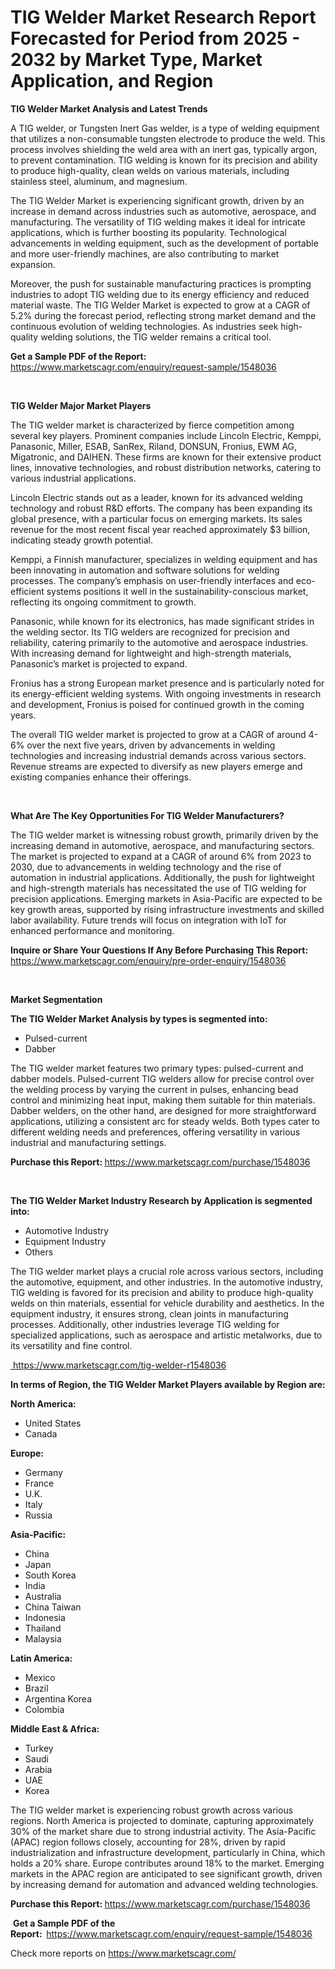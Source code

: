 <p><h1>TIG Welder Market Research Report Forecasted for Period from 2025 -  2032 by Market Type, Market Application, and Region</h1></p><p><strong>TIG Welder Market Analysis and Latest Trends</strong></p>
<p><p>A TIG welder, or Tungsten Inert Gas welder, is a type of welding equipment that utilizes a non-consumable tungsten electrode to produce the weld. This process involves shielding the weld area with an inert gas, typically argon, to prevent contamination. TIG welding is known for its precision and ability to produce high-quality, clean welds on various materials, including stainless steel, aluminum, and magnesium.</p><p>The TIG Welder Market is experiencing significant growth, driven by an increase in demand across industries such as automotive, aerospace, and manufacturing. The versatility of TIG welding makes it ideal for intricate applications, which is further boosting its popularity. Technological advancements in welding equipment, such as the development of portable and more user-friendly machines, are also contributing to market expansion. </p><p>Moreover, the push for sustainable manufacturing practices is prompting industries to adopt TIG welding due to its energy efficiency and reduced material waste. The TIG Welder Market is expected to grow at a CAGR of 5.2% during the forecast period, reflecting strong market demand and the continuous evolution of welding technologies. As industries seek high-quality welding solutions, the TIG welder remains a critical tool.</p></p>
<p><strong>Get a Sample PDF of the Report:&nbsp;</strong> <a href="https://www.marketscagr.com/enquiry/request-sample/1548036?utm_campaign=2239&utm_medium=2&utm_source=Github&utm_content=ia&utm_term=20022025&utm_id=tig-welder">https://www.marketscagr.com/enquiry/request-sample/1548036</a></p>
<p>&nbsp;</p>
<p><strong>TIG Welder Major Market Players</strong></p>
<p><p>The TIG welder market is characterized by fierce competition among several key players. Prominent companies include Lincoln Electric, Kemppi, Panasonic, Miller, ESAB, SanRex, Riland, DONSUN, Fronius, EWM AG, Migatronic, and DAIHEN. These firms are known for their extensive product lines, innovative technologies, and robust distribution networks, catering to various industrial applications.</p><p>Lincoln Electric stands out as a leader, known for its advanced welding technology and robust R&D efforts. The company has been expanding its global presence, with a particular focus on emerging markets. Its sales revenue for the most recent fiscal year reached approximately $3 billion, indicating steady growth potential.</p><p>Kemppi, a Finnish manufacturer, specializes in welding equipment and has been innovating in automation and software solutions for welding processes. The company’s emphasis on user-friendly interfaces and eco-efficient systems positions it well in the sustainability-conscious market, reflecting its ongoing commitment to growth.</p><p>Panasonic, while known for its electronics, has made significant strides in the welding sector. Its TIG welders are recognized for precision and reliability, catering primarily to the automotive and aerospace industries. With increasing demand for lightweight and high-strength materials, Panasonic’s market is projected to expand.</p><p>Fronius has a strong European market presence and is particularly noted for its energy-efficient welding systems. With ongoing investments in research and development, Fronius is poised for continued growth in the coming years.</p><p>The overall TIG welder market is projected to grow at a CAGR of around 4-6% over the next five years, driven by advancements in welding technologies and increasing industrial demands across various sectors. Revenue streams are expected to diversify as new players emerge and existing companies enhance their offerings.</p></p>
<p>&nbsp;</p>
<p><strong>What Are The Key Opportunities For TIG Welder Manufacturers?</strong></p>
<p><p>The TIG welder market is witnessing robust growth, primarily driven by the increasing demand in automotive, aerospace, and manufacturing sectors. The market is projected to expand at a CAGR of around 6% from 2023 to 2030, due to advancements in welding technology and the rise of automation in industrial applications. Additionally, the push for lightweight and high-strength materials has necessitated the use of TIG welding for precision applications. Emerging markets in Asia-Pacific are expected to be key growth areas, supported by rising infrastructure investments and skilled labor availability. Future trends will focus on integration with IoT for enhanced performance and monitoring.</p></p>
<p><strong>Inquire or Share Your Questions If Any Before Purchasing This Report:</strong> <a href="https://www.marketscagr.com/enquiry/pre-order-enquiry/1548036?utm_campaign=2239&utm_medium=2&utm_source=Github&utm_content=ia&utm_term=20022025&utm_id=tig-welder">https://www.marketscagr.com/enquiry/pre-order-enquiry/1548036</a></p>
<p>&nbsp;</p>
<p><strong>Market Segmentation</strong></p>
<p><strong>The TIG Welder Market Analysis by types is segmented into:</strong></p>
<p><ul><li>Pulsed-current</li><li>Dabber</li></ul></p>
<p><p>The TIG welder market features two primary types: pulsed-current and dabber models. Pulsed-current TIG welders allow for precise control over the welding process by varying the current in pulses, enhancing bead control and minimizing heat input, making them suitable for thin materials. Dabber welders, on the other hand, are designed for more straightforward applications, utilizing a consistent arc for steady welds. Both types cater to different welding needs and preferences, offering versatility in various industrial and manufacturing settings.</p></p>
<p><strong>Purchase this Report:&nbsp;</strong><a href="https://www.marketscagr.com/purchase/1548036?utm_campaign=2239&utm_medium=2&utm_source=Github&utm_content=ia&utm_term=20022025&utm_id=tig-welder">https://www.marketscagr.com/purchase/1548036</a></p>
<p>&nbsp;</p>
<p><strong>The TIG Welder Market Industry Research by Application is segmented into:</strong></p>
<p><ul><li>Automotive Industry</li><li>Equipment Industry</li><li>Others</li></ul></p>
<p><p>The TIG welder market plays a crucial role across various sectors, including the automotive, equipment, and other industries. In the automotive industry, TIG welding is favored for its precision and ability to produce high-quality welds on thin materials, essential for vehicle durability and aesthetics. In the equipment industry, it ensures strong, clean joints in manufacturing processes. Additionally, other industries leverage TIG welding for specialized applications, such as aerospace and artistic metalworks, due to its versatility and fine control.</p></p>
<p><a href="https://www.marketscagr.com/tig-welder-r1548036?utm_campaign=2239&utm_medium=2&utm_source=Github&utm_content=ia&utm_term=20022025&utm_id=tig-welder">&nbsp;https://www.marketscagr.com/tig-welder-r1548036</a></p>
<p><strong>In terms of Region, the TIG Welder Market Players available by Region are:</strong></p>
<p>
    <p> <strong> North America: </strong>
        <ul>
            <li>United States</li>
            <li>Canada</li>
        </ul>
        </p> 
    <p> <strong> Europe: </strong>
        <ul>
            <li>Germany</li>
            <li>France</li>
            <li>U.K.</li>
            <li>Italy</li>
            <li>Russia</li>
        </ul>
        </p> 
    <p> <strong> Asia-Pacific: </strong>
        <ul>
            <li>China</li>
            <li>Japan</li>
            <li>South Korea</li>
            <li>India</li>
            <li>Australia</li>
            <li>China Taiwan</li>
            <li>Indonesia</li>
            <li>Thailand</li>
            <li>Malaysia</li>
        </ul>
        </p> 
    <p> <strong> Latin America: </strong>
        <ul>
            <li>Mexico</li>
            <li>Brazil</li>
            <li>Argentina Korea</li>
            <li>Colombia</li>
        </ul>
        </p> 
    <p> <strong> Middle East & Africa: </strong>
        <ul>
            <li>Turkey</li>
            <li>Saudi</li>
            <li>Arabia</li>
            <li>UAE</li>
            <li>Korea</li>
        </ul>
    </p>
    </p>
<p><p>The TIG welder market is experiencing robust growth across various regions. North America is projected to dominate, capturing approximately 30% of the market share due to strong industrial activity. The Asia-Pacific (APAC) region follows closely, accounting for 28%, driven by rapid industrialization and infrastructure development, particularly in China, which holds a 20% share. Europe contributes around 18% to the market. Emerging markets in the APAC region are anticipated to see significant growth, driven by increasing demand for automation and advanced welding technologies.</p></p>
<p><strong>Purchase this Report: </strong><a href="https://www.marketscagr.com/purchase/1548036?utm_campaign=2239&utm_medium=2&utm_source=Github&utm_content=ia&utm_term=20022025&utm_id=tig-welder">https://www.marketscagr.com/purchase/1548036</a></p>
<p>&nbsp;<strong>Get a Sample PDF of the Report:&nbsp;&nbsp;</strong><a href="https://www.marketscagr.com/enquiry/request-sample/1548036?utm_campaign=2239&utm_medium=2&utm_source=Github&utm_content=ia&utm_term=20022025&utm_id=tig-welder">https://www.marketscagr.com/enquiry/request-sample/1548036</a></p>
<p><strong></strong></p>
<p>Check more reports on <a href="https://www.marketscagr.com/?utm_campaign=2239&utm_medium=2&utm_source=Github&utm_content=ia&utm_term=20022025&utm_id=tig-welder">https://www.marketscagr.com/</a></p>